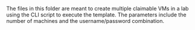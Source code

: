 The files in this folder are meant to create multiple claimable VMs in a lab using the CLI script to execute the template. The parameters include the number of machines and the username/password combination.